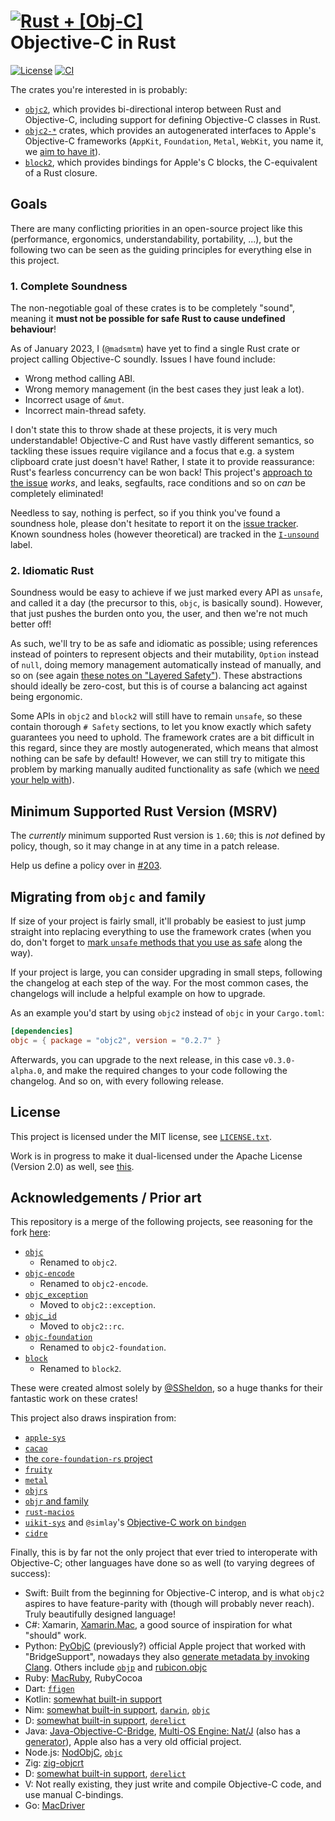# [![Rust + \[Obj-C\]](assets/logo-small.png)](https://github.com/madsmtm/objc2) <br> Objective-C in Rust

[![License](https://badgen.net/badge/license/MIT/blue)](./LICENSE.txt)
[![CI](https://github.com/madsmtm/objc2/actions/workflows/ci.yml/badge.svg)](https://github.com/madsmtm/objc2/actions/workflows/ci.yml)

The crates you're interested in is probably:
- [`objc2`], which provides bi-directional interop between Rust and
  Objective-C, including support for defining Objective-C classes in Rust.
- [`objc2-*`] crates, which provides an autogenerated interfaces to Apple's
  Objective-C frameworks (`AppKit`, `Foundation`, `Metal`, `WebKit`, you name
  it, we [aim to have it](https://github.com/madsmtm/objc2/issues/393)).
- [`block2`], which provides bindings for Apple's C blocks, the
  C-equivalent of a Rust closure.

[`objc2`]: ./crates/objc2
[`objc2-*`]: ./framework-crates
[`block2`]: ./crates/block2


## Goals

There are many conflicting priorities in an open-source project like this
(performance, ergonomics, understandability, portability, ...), but the
following two can be seen as the guiding principles for everything else in
this project.


### 1. Complete Soundness

The non-negotiable goal of these crates is to be completely "sound", meaning
it **must not be possible for safe Rust to cause undefined behaviour**!

As of January 2023, I (`@madsmtm`) have yet to find a single Rust crate or
project calling Objective-C soundly. Issues I have found include:
- Wrong method calling ABI.
- Wrong memory management (in the best cases they just leak a lot).
- Incorrect usage of `&mut`.
- Incorrect main-thread safety.

I don't state this to throw shade at these projects, it is very much
understandable! Objective-C and Rust have vastly different semantics, so
tackling these issues require vigilance and a focus that e.g. a system
clipboard crate just doesn't have!
Rather, I state it to provide reassurance: Rust's fearless concurrency can be
won back! This project's [approach to the issue][layered-safety] _works_,
and leaks, segfaults, race conditions and so on _can_ be completely
eliminated!

Needless to say, nothing is perfect, so if you think you've found a soundness
hole, please don't hesitate to report it on the [issue tracker]. Known
soundness holes (however theoretical) are tracked in the [`I-unsound`] label.

[layered-safety]: ./crates/objc2/src/topics/layered_safety.md
[`I-unsound`]: https://github.com/madsmtm/objc2/labels/I-unsound
[issue tracker]: https://github.com/madsmtm/objc2/issues/new


### 2. Idiomatic Rust

Soundness would be easy to achieve if we just marked every API as `unsafe`,
and called it a day (the precursor to this, `objc`, is basically sound).
However, that just pushes the burden onto you, the user, and then we're not
much better off!

As such, we'll try to be as safe and idiomatic as possible; using references
instead of pointers to represent objects and their mutability, `Option`
instead of `null`, doing memory management automatically instead of manually,
and so on (see again [these notes on "Layered Safety"][layered-safety]). These
abstractions should ideally be zero-cost, but this is of course a balancing
act against being ergonomic.

Some APIs in `objc2` and `block2` will still have to remain `unsafe`, so these
contain thorough `# Safety` sections, to let you know exactly which safety
guarantees you need to uphold.
The framework crates are a bit difficult in this regard, since they are mostly
autogenerated, which means that almost nothing can be safe by default!
However, we can still try to mitigate this problem by marking manually audited
functionality as safe (which we [need your help with][header-data]).

[header-data]: ./crates/header-translator/README.md


## Minimum Supported Rust Version (MSRV)

The _currently_ minimum supported Rust version is `1.60`; this is _not_
defined by policy, though, so it may change in at any time in a patch release.

Help us define a policy over in [#203].

[#203]: https://github.com/madsmtm/objc2/issues/203


## Migrating from `objc` and family

If size of your project is fairly small, it'll probably be easiest to just
jump straight into replacing everything to use the framework crates (when you
do, don't forget to [mark `unsafe` methods that you use as safe][header-data]
along the way).

If your project is large, you can consider upgrading in small steps, following
the changelog at each step of the way. For the most common cases, the
changelogs will include a helpful example on how to upgrade.

As an example you'd start by using `objc2` instead of `objc` in your
`Cargo.toml`:
```toml
[dependencies]
objc = { package = "objc2", version = "0.2.7" }
```

Afterwards, you can upgrade to the next release, in this case
`v0.3.0-alpha.0`, and make the required changes to your code following the
changelog. And so on, with every following release.


## License

This project is licensed under the MIT license, see [`LICENSE.txt`].

Work is in progress to make it dual-licensed under the Apache License
(Version 2.0) as well, see [this][#23].

[`LICENSE.txt`]: https://github.com/madsmtm/objc2/blob/master/LICENSE.txt
[#23]: https://github.com/madsmtm/objc2/issues/23


## Acknowledgements / Prior art

This repository is a merge of the following projects, see reasoning for the
fork [here](https://github.com/SSheldon/rust-objc/issues/101):
- [`objc`](https://github.com/SSheldon/rust-objc)
  - Renamed to `objc2`.
- [`objc-encode`](https://github.com/SSheldon/rust-objc-encode)
  - Renamed to `objc2-encode`.
- [`objc_exception`](https://github.com/SSheldon/rust-objc-exception)
  - Moved to `objc2::exception`.
- [`objc_id`](https://github.com/SSheldon/rust-objc-id)
  - Moved to `objc2::rc`.
- [`objc-foundation`](https://github.com/SSheldon/rust-objc-foundation)
  - Renamed to `objc2-foundation`.
- [`block`](https://github.com/SSheldon/rust-block)
  - Renamed to `block2`.

These were created almost solely by [@SSheldon](https://github.com/SSheldon),
so a huge thanks for their fantastic work on these crates!

This project also draws inspiration from:
- [`apple-sys`](https://github.com/youknowone/apple-sys)
- [`cacao`](https://github.com/ryanmcgrath/cacao)
- [the `core-foundation-rs` project](https://github.com/servo/core-foundation-rs)
- [`fruity`](https://github.com/nvzqz/fruity)
- [`metal`](https://github.com/gfx-rs/metal-rs)
- [`objrs`](https://gitlab.com/objrs/objrs)
- [`objr` and family](https://github.com/drewcrawford/objr#objr-expanded-universe)
- [`rust-macios`](https://github.com/a-isaiahharvey/rust-macios)
- [`uikit-sys`](https://github.com/simlay/uikit-sys) and `@simlay`'s [Objective-C work on `bindgen`](https://rust-lang.github.io/rust-bindgen/objc.html)
- [`cidre`](https://github.com/yury/cidre)

Finally, this is by far not the only project that ever tried to interoperate with Objective-C; other languages have done so as well (to varying degrees of success):
- Swift: Built from the beginning for Objective-C interop, and is what `objc2` aspires to have feature-parity with (though will probably never reach). Truly beautifully designed language!
- C#: Xamarin, [Xamarin.Mac](https://www.mono-project.com/docs/tools+libraries/libraries/monomac/), a good source of inspiration for what "should" work.
- Python: [PyObjC](https://pypi.org/project/pyobjc/) (previously?) official Apple project that worked with "BridgeSupport", nowadays they also [generate metadata by invoking Clang](https://github.com/ronaldoussoren/objective.metadata). Others include [`objp`](https://pypi.org/project/objp/) and [rubicon.objc](https://rubicon-objc.readthedocs.io/en/latest/index.html)
- Ruby: [MacRuby](http://macruby.org/), RubyCocoa
- Dart: [`ffigen`](https://github.com/dart-lang/ffigen/tree/master/example/objective_c)
- Kotlin: [somewhat built-in support](https://kotlinlang.org/docs/native-objc-interop.html)
- Nim: [somewhat built-in support](https://nim-lang.org/docs/backends.html), [`darwin`](https://github.com/yglukhov/darwin), [`objc`](https://github.com/jangko/objc)
- D: [somewhat built-in support](https://dlang.org/spec/objc_interface.html), [`derelict`](https://github.com/AuburnSounds/Dplug/tree/v12.8.0/macos/derelict/cocoa)
- Java: [Java-Objective-C-Bridge](https://github.com/shannah/Java-Objective-C-Bridge), [Multi-OS Engine: Nat/J](https://github.com/multi-os-engine/moe-natj) (also has a [generator](https://github.com/multi-os-engine/moe-natjgen)), Apple also has a very old official project.
- Node.js: [NodObjC](https://github.com/TooTallNate/NodObjC), [`objc`](https://github.com/lukaskollmer/objc)
- Zig: [zig-objcrt](https://github.com/hazeycode/zig-objcrt)
- D: [somewhat built-in support](https://dlang.org/spec/objc_interface.html), [`derelict`](https://github.com/AuburnSounds/Dplug/tree/v12.8.0/macos/derelict/cocoa)
- V: Not really existing, they just write and compile Objective-C code, and use manual C-bindings.
- Go: [MacDriver](https://github.com/progrium/macdriver)
